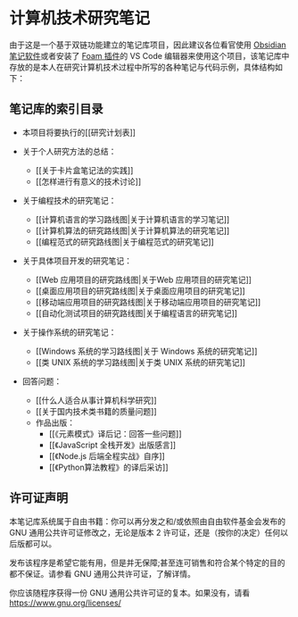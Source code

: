# 计算机技术研究笔记

由于这是一个基于双链功能建立的笔记库项目，因此建议各位看官使用 [Obsidian 笔记软件](https://obsidian.md/)或者安装了 [Foam 插件](https://foambubble.github.io/foam/)的 VS Code 编辑器来使用这个项目，该笔记库中存放的是本人在研究计算机技术过程中所写的各种笔记与代码示例，具体结构如下：

## 笔记库的索引目录

- 本项目将要执行的[[研究计划表]]

- 关于个人研究方法的总结：
  - [[关于卡片盒笔记法的实践]]
  - [[怎样进行有意义的技术讨论]]

- 关于编程技术的研究笔记：
  - [[计算机语言的学习路线图|关于计算机语言的学习笔记]]
  - [[计算机算法的研究路线图|关于计算机算法的研究笔记]]
  - [[编程范式的研究路线图|关于编程范式的研究笔记]]

- 关于具体项目开发的研究笔记：
  - [[Web 应用项目的研究路线图|关于Web 应用项目的研究笔记]]
  - [[桌面应用项目的研究路线图|关于桌面应用项目的研究笔记]]
  - [[移动端应用项目的研究路线图|关于移动端应用项目的研究笔记]]
  - [[自动化测试项目的研究路线图|关于编程语言的研究笔记]]

- 关于操作系统的研究笔记：
  - [[Windows 系统的学习路线图|关于 Windows 系统的研究笔记]]
  - [[类 UNIX 系统的学习路线图|关于类 UNIX 系统的研究笔记]]

- 回答问题：
  - [[什么人适合从事计算机科学研究]]
  - [[关于国内技术类书籍的质量问题]]
  - 作品出版：
    - [[《元素模式》译后记：回答一些问题]]
    - [[《JavaScript 全栈开发》出版感言]]
    - [[《Node.js 后端全程实战》自序]]
    - [[《Python算法教程》的译后采访]]

## 许可证声明

本笔记库系统属于自由书籍：你可以再分发之和/或依照由自由软件基金会发布的 GNU 通用公共许可证修改之，无论是版本 2 许可证，还是（按你的决定）任何以后版都可以。

发布该程序是希望它能有用，但是并无保障;甚至连可销售和符合某个特定的目的都不保证。请参看 GNU 通用公共许可证，了解详情。

你应该随程序获得一份 GNU 通用公共许可证的复本。如果没有，请看 <https://www.gnu.org/licenses/>
